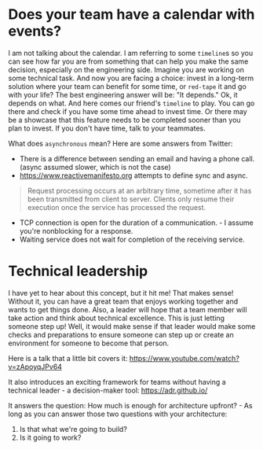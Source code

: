 # Does your team have a calendar with events?
I am not talking about the calendar. I am referring to some `timeline`s so you can see how far you are from something that can help you make the same decision, especially on the engineering side. Imagine you are working on some technical task. And now you are facing a choice: invest in a long-term solution where your team can benefit for some time, or `red-tape` it and go with your life? The best engineering answer will be: "It depends." Ok, it depends on what. And here comes our friend's `timeline` to play. You can go there and check if you have some time ahead to invest time. Or there may be a showcase that this feature needs to be completed sooner than you plan to invest. If you don't have time, talk to your teammates.

What does `asynchronous` mean?
Here are some answers from Twitter:
- There is a difference between sending an email and having a phone call. (async assumed slower, which is not the case)
- https://www.reactivemanifesto.org attempts to define sync and async.
> Request processing occurs at an arbitrary time, sometime after it has been transmitted from client to server. 
> Clients only resume their execution once the service has processed the request.
- TCP connection is open for the duration of a communication. - I assume you're nonblocking for a response.
- Waiting service does not wait for completion of the receiving service.

# Technical leadership

I have yet to hear about this concept, but it hit me! That makes sense! Without it, you can have a great team that enjoys working together and wants to get things done. Also, a leader will hope that a team member will take action and think about technical excellence. This is just letting someone step up! Well, it would make sense if that leader would make some checks and preparations to ensure someone can step up or create an environment for someone to become that person. 

Here is a talk that a little bit covers it: https://www.youtube.com/watch?v=zApoyqJPv64

It also introduces an exciting framework for teams without having a technical leader - a decision-maker tool: https://adr.github.io/

It answers the question: How much is enough for architecture upfront? - As long as you can answer those two questions with your architecture:
1. Is that what we're going to build?
2. Is it going to work?


